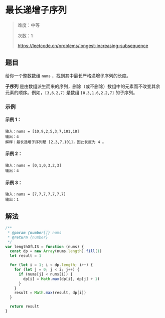 # 最长递增子序列

> 难度：中等
>
> 次数：1
>
> https://leetcode.cn/problems/longest-increasing-subsequence

## 题目

给你一个整数数组 `nums` ，找到其中最长严格递增子序列的长度。

**子序列** 是由数组派生而来的序列，删除（或不删除）数组中的元素而不改变其余元素的顺序。例如，`[3,6,2,7]` 是数组 `[0,3,1,6,2,2,7]` 的子序列。

### 示例

#### 示例 1：

```
输入：nums = [10,9,2,5,3,7,101,18]
输出：4
解释：最长递增子序列是 [2,3,7,101]，因此长度为 4 。
```

#### 示例 2：

```
输入：nums = [0,1,0,3,2,3]
输出：4
```

#### 示例 3：

```
输入：nums = [7,7,7,7,7,7,7]
输出：1
```

## 解法

```javascript
/**
 * @param {number[]} nums
 * @return {number}
 */
var lengthOfLIS = function (nums) {
  const dp = new Array(nums.length).fill(1)
  let result = 1

  for (let i = 1; i < dp.length; i++) {
    for (let j = 0; j < i; j++) {
      if (nums[j] < nums[i]) {
        dp[i] = Math.max(dp[i], dp[j] + 1)
      }
    }
    result = Math.max(result, dp[i])
  }

  return result
}
```
